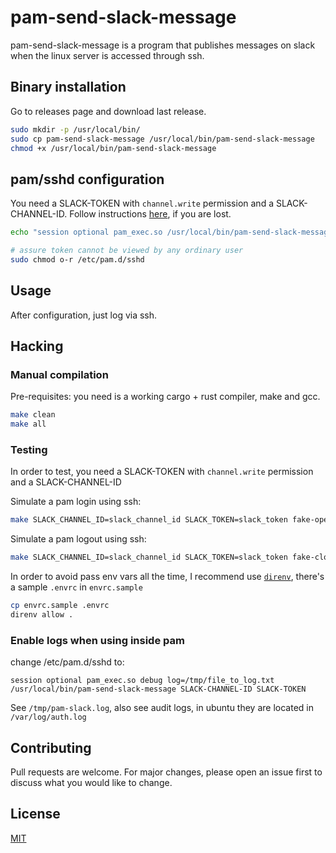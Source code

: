 # pam-send-slack-message

pam-send-slack-message is a program that publishes messages on slack when the linux server is accessed through ssh.

## Binary installation

Go to releases page and download last release.

```bash
sudo mkdir -p /usr/local/bin/
sudo cp pam-send-slack-message /usr/local/bin/pam-send-slack-message
chmod +x /usr/local/bin/pam-send-slack-message
```

## pam/sshd configuration

You need a SLACK-TOKEN with `channel.write` permission and a SLACK-CHANNEL-ID. Follow instructions [here](https://api.slack.com/messaging/sending), if you are lost.

```bash
echo "session optional pam_exec.so /usr/local/bin/pam-send-slack-message SLACK-CHANNEL-ID SLACK-TOKEN" | sudo tee /etc/pam.d/sshd 

# assure token cannot be viewed by any ordinary user 
sudo chmod o-r /etc/pam.d/sshd
```

## Usage

After configuration, just log via ssh.

## Hacking

### Manual compilation

Pre-requisites: you need is a working cargo + rust compiler, make and gcc.

```bash
make clean
make all
```

### Testing

In order to test, you need a SLACK-TOKEN with `channel.write` permission and a SLACK-CHANNEL-ID

Simulate a pam login using ssh:

```bash
make SLACK_CHANNEL_ID=slack_channel_id SLACK_TOKEN=slack_token fake-open-session
``` 

Simulate a pam logout using ssh:

```bash
make SLACK_CHANNEL_ID=slack_channel_id SLACK_TOKEN=slack_token fake-close-session
```

In order to avoid pass env vars all the time, I recommend use [`direnv`](https://direnv.net/), there's a sample `.envrc` in `envrc.sample`

```bash
cp envrc.sample .envrc
direnv allow .
```

### Enable logs when using inside pam

change /etc/pam.d/sshd to:

```
session optional pam_exec.so debug log=/tmp/file_to_log.txt /usr/local/bin/pam-send-slack-message SLACK-CHANNEL-ID SLACK-TOKEN
```

See `/tmp/pam-slack.log`, also see audit logs, in ubuntu they are located in `/var/log/auth.log`


## Contributing
Pull requests are welcome. For major changes, please open an issue first to discuss what you would like to change.

## License
[MIT](https://choosealicense.com/licenses/mit/)